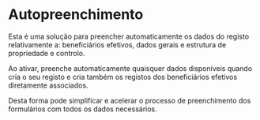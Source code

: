 # Autopreenchimento

Esta é uma solução para preencher automaticamente os dados do registo relativamente a: beneficiários efetivos, dados gerais e estrutura de propriedade e controlo.

Ao ativar, preenche automaticamente quaisquer dados disponíveis quando cria o seu registo e cria também os registos dos beneficiários efetivos diretamente associados.

Desta forma pode simplificar e acelerar o processo de preenchimento dos formulários com todos os dados necessários.
